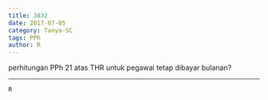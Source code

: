 ```yaml
---
title: 3832
date: 2017-07-05
category: Tanya-SC
tags: PPh
author: R
---
```


perhitungan PPh 21 atas THR untuk pegawai tetap dibayar bulanan?

---



`R`
